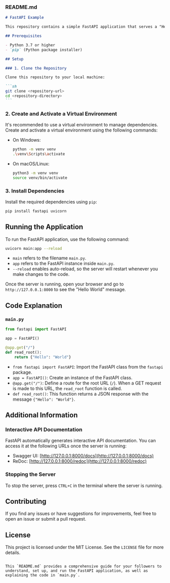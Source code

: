 ### README.md

````markdown
# FastAPI Example

This repository contains a simple FastAPI application that serves a "Hello World" message at the root URL. Follow the instructions below to set up and run the application on your local machine.

## Prerequisites

- Python 3.7 or higher
- `pip` (Python package installer)

## Setup

### 1. Clone the Repository

Clone this repository to your local machine:

```sh
git clone <repository-url>
cd <repository-directory>
```
````

### 2. Create and Activate a Virtual Environment

It's recommended to use a virtual environment to manage dependencies. Create and activate a virtual environment using the following commands:

- On Windows:

  ```sh
  python -m venv venv
  .\venv\Scripts\activate
  ```

- On macOS/Linux:
  ```sh
  python3 -m venv venv
  source venv/bin/activate
  ```

### 3. Install Dependencies

Install the required dependencies using `pip`:

```sh
pip install fastapi uvicorn
```

## Running the Application

To run the FastAPI application, use the following command:

```sh
uvicorn main:app --reload
```

- `main` refers to the filename `main.py`.
- `app` refers to the FastAPI instance inside `main.py`.
- `--reload` enables auto-reload, so the server will restart whenever you make changes to the code.

Once the server is running, open your browser and go to `http://127.0.0.1:8000` to see the "Hello World" message.

## Code Explanation

### `main.py`

```python
from fastapi import FastAPI

app = FastAPI()

@app.get("/")
def read_root():
    return {"Hello": "World"}
```

- `from fastapi import FastAPI`: Import the FastAPI class from the `fastapi` package.
- `app = FastAPI()`: Create an instance of the FastAPI class.
- `@app.get("/")`: Define a route for the root URL (`/`). When a GET request is made to this URL, the `read_root` function is called.
- `def read_root()`: This function returns a JSON response with the message `{"Hello": "World"}`.

## Additional Information

### Interactive API Documentation

FastAPI automatically generates interactive API documentation. You can access it at the following URLs once the server is running:

- Swagger UI: [http://127.0.0.1:8000/docs](http://127.0.0.1:8000/docs)
- ReDoc: [http://127.0.0.1:8000/redoc](http://127.0.0.1:8000/redoc)

### Stopping the Server

To stop the server, press `CTRL+C` in the terminal where the server is running.

## Contributing

If you find any issues or have suggestions for improvements, feel free to open an issue or submit a pull request.

## License

This project is licensed under the MIT License. See the `LICENSE` file for more details.

```

This `README.md` provides a comprehensive guide for your followers to understand, set up, and run the FastAPI application, as well as explaining the code in `main.py`.
```
